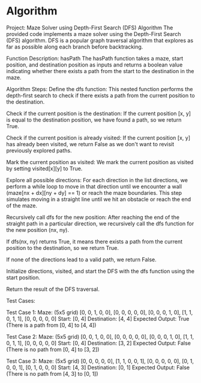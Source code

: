# Algorithm
Project: Maze Solver using Depth-First Search (DFS)
Algorithm
The provided code implements a maze solver using the Depth-First Search (DFS) algorithm. DFS is a popular graph traversal algorithm that explores as far as possible along each branch before backtracking.

Function Description: hasPath
The hasPath function takes a maze, start position, and destination position as inputs and returns a boolean value indicating whether there exists a path from the start to the destination in the maze.

Algorithm Steps:
Define the dfs function: This nested function performs the depth-first search to check if there exists a path from the current position to the destination.

Check if the current position is the destination: If the current position [x, y] is equal to the destination position, we have found a path, so we return True.

Check if the current position is already visited: If the current position [x, y] has already been visited, we return False as we don't want to revisit previously explored paths.

Mark the current position as visited: We mark the current position as visited by setting visited[x][y] to True.

Explore all possible directions: For each direction in the list directions, we perform a while loop to move in that direction until we encounter a wall (maze[nx + dx][ny + dy] == 1) or reach the maze boundaries. This step simulates moving in a straight line until we hit an obstacle or reach the end of the maze.

Recursively call dfs for the new position: After reaching the end of the straight path in a particular direction, we recursively call the dfs function for the new position (nx, ny).

If dfs(nx, ny) returns True, it means there exists a path from the current position to the destination, so we return True.

If none of the directions lead to a valid path, we return False.

Initialize directions, visited, and start the DFS with the dfs function using the start position.

Return the result of the DFS traversal.

Test Cases:

Test Case 1:
Maze: (5x5 grid)
[0, 0, 1, 0, 0],
[0, 0, 0, 0, 0],
[0, 0, 0, 1, 0],
[1, 1, 0, 1, 1],
[0, 0, 0, 0, 0]
Start: [0, 4]
Destination: [4, 4]
Expected Output: True (There is a path from [0, 4] to [4, 4])

Test Case 2:
Maze: (5x5 grid)
[0, 0, 1, 0, 0],
[0, 0, 0, 0, 0],
[0, 0, 0, 1, 0],
[1, 1, 0, 1, 1],
[0, 0, 0, 0, 0]
Start: [0, 4]
Destination: [3, 2]
Expected Output: False (There is no path from [0, 4] to [3, 2])

Test Case 3:
Maze: (5x5 grid)
[0, 0, 0, 0, 0],
[1, 1, 0, 0, 1],
[0, 0, 0, 0, 0],
[0, 1, 0, 0, 1],
[0, 1, 0, 0, 0]
Start: [4, 3]
Destination: [0, 1]
Expected Output: False (There is no path from [4, 3] to [0, 1])
